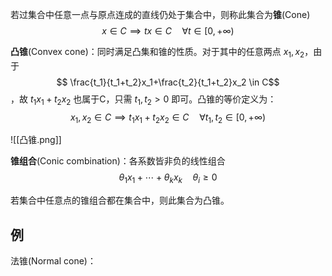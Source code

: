 若过集合中任意一点与原点连成的直线仍处于集合中，则称此集合为**锥**(Cone)
$$ x \in C \implies tx \in C \quad \forall t \in [0,+\infty) $$

**凸锥**(Convex cone)：同时满足凸集和锥的性质。对于其中的任意两点 $x_1,x_2$，由于
$$ \frac{t_1}{t_1+t_2}x_1+\frac{t_2}{t_1+t_2}x_2 \in C$$，故 $t_1x_1+t_2x_2$ 也属于C，只需 $t_1,t_2>0$ 即可。凸锥的等价定义为：
$$ x_1,x_2 \in C \implies t_1x_1+t_2x_2 \in C \quad \forall t_1,t_2 \in [0,+\infty) $$

![[凸锥.png]]


**锥组合**(Conic combination)：各系数皆非负的线性组合
$$ \theta_1x_1+\cdots+\theta_kx_k \quad \theta_i\geq0 $$


若集合中任意点的锥组合都在集合中，则此集合为凸锥。


## 例

法锥(Normal cone)：
